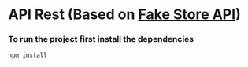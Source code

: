 # API Rest (Based on [Fake Store API](https://fakestoreapi.com/))

### To run the project first install the dependencies

```node
npm install